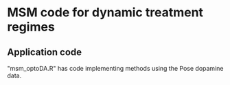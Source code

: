# MSM code for dynamic treatment regimes

## Application code
"msm_optoDA.R" has code implementing methods using the Pose dopamine data. 
